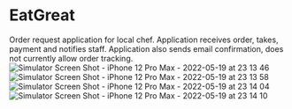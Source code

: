 # EatGreat
 Order request application for local chef.  Application receives order, takes, payment and notifies staff.  Application also sends email confirmation, does not currently allow order tracking.
![Simulator Screen Shot - iPhone 12 Pro Max - 2022-05-19 at 23 13 46](https://user-images.githubusercontent.com/58794850/169449300-a563a6c1-86f5-478a-b272-8d8b4dbcfffe.png)
![Simulator Screen Shot - iPhone 12 Pro Max - 2022-05-19 at 23 13 58](https://user-images.githubusercontent.com/58794850/169449305-c820b42f-a48f-4335-a130-0862bcba6051.png)
![Simulator Screen Shot - iPhone 12 Pro Max - 2022-05-19 at 23 14 04](https://user-images.githubusercontent.com/58794850/169449308-4379a375-7aff-4932-ac30-2041da4fc428.png)
![Simulator Screen Shot - iPhone 12 Pro Max - 2022-05-19 at 23 14 10](https://user-images.githubusercontent.com/58794850/169449316-f971c843-15cf-4695-a618-da01b28921cd.png)
